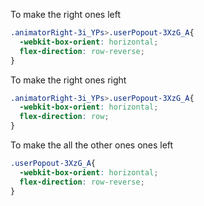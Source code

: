 To make the right ones left
```css
.animatorRight-3i_YPs>.userPopout-3XzG_A{
  -webkit-box-orient: horizontal;
  flex-direction: row-reverse;
}
```
To make the right ones right
```css
.animatorRight-3i_YPs>.userPopout-3XzG_A{
  -webkit-box-orient: horizontal;
  flex-direction: row;
}
```
To make the all the other ones ones left
```css
.userPopout-3XzG_A{
  -webkit-box-orient: horizontal;
  flex-direction: row-reverse;
}
```
